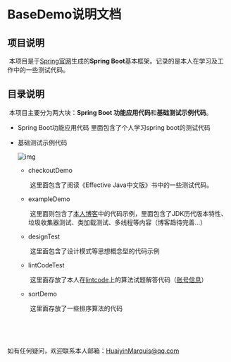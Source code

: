# BaseDemo说明文档

## 项目说明

​	本项目是于[Spring官网](start.spring.oi)生成的**Spring Boot**基本框架。记录的是本人在学习及工作中的一些测试代码。

## 目录说明

​	本项目主要分为两大块：**Spring Boot 功能应用代码**和**基础测试示例代码**。

 *  Spring Boot功能应用代码
    里面包含了个人学习spring boot的测试代码

 *  基础测试示例代码

    ![img](file:///C:\Users\ChenMP\AppData\Roaming\Tencent\Users\963518162\QQ\WinTemp\RichOle\F9ZE7}U44BJS_E`2$VD7_]7.png)

     *  checkoutDemo

        ​	这里面包含了阅读《Effective Java中文版》书中的一些测试代码。

    * exampleDemo

      ​	这里面则包含了[本人博客](http://www.cnblogs.com/HuaiyinMarquis)中的代码示例，里面包含了JDK历代版本特性、垃圾收集器测试、类加载测试、多线程等内容（博客趋待完善...）

    * designTest

      ​	这里面包含了设计模式等思想概念型的代码示例

    * lintCodeTest

      ​	这里面存放了本人在[lintcode](lintcode.com)上的算法试题解答代码（[账号信息](https://www.lintcode.com/user/AE86/)）

    * sortDemo

      ​	这里面存放了一些排序算法的代码

      ​

      ​

如有任何疑问，欢迎联系本人邮箱：HuaiyinMarquis@qq.com
